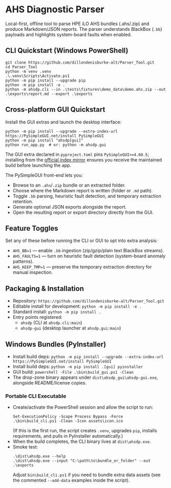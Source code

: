 # AHS Diagnostic Parser

Local-first, offline tool to parse HPE iLO AHS bundles (.ahs/.zip) and produce Markdown/JSON reports.
The parser understands BlackBox (`.bb`) payloads and highlights system-board faults when enabled.

## CLI Quickstart (Windows PowerShell)
```
git clone https://github.com/dillondenisburke-alt/Parser_Tool.git
cd Parser_Tool
python -m venv .venv
.\.venv\Scripts\Activate.ps1
python -m pip install --upgrade pip
python -m pip install -e .
python -m ahsdp.cli --in .\tests\fixtures\demo_data\demo.ahs.zip --out .\exports\report.md --export .\exports
```

## Cross-platform GUI Quickstart
Install the GUI extras and launch the desktop interface:

```
python -m pip install --upgrade --extra-index-url https://PySimpleGUI.net/install PySimpleGUI
python -m pip install "ahsdp[gui]"
python run_app.py  # or: python -m ahsdp.gui
```

The GUI extra declared in `pyproject.toml` pins `PySimpleGUI>=4.60.5`; installing from the
[official index mirror](https://PySimpleGUI.net/install) ensures you receive the maintained
build before launching the app.

The PySimpleGUI front-end lets you:

- Browse to an `.ahs`/`.zip` bundle or an extracted folder.
- Choose where the Markdown report is written (folder or `.md` path).
- Toggle `.bb` parsing, heuristic fault detection, and temporary extraction retention.
- Generate optional JSON exports alongside the report.
- Open the resulting report or export directory directly from the GUI.

## Feature Toggles
Set any of these before running the CLI or GUI to opt into extra analysis:
- `AHS_BB=1` — enable `.bb` ingestion (zip/gzip/plain text BlackBox streams).
- `AHS_FAULTS=1` — turn on heuristic fault detection (system-board anomaly patterns).
- `AHS_KEEP_TMP=1` — preserve the temporary extraction directory for manual inspection.

## Packaging & Installation
- Repository: `https://github.com/dillondenisburke-alt/Parser_Tool.git`
- Editable install for development: `python -m pip install -e .`
- Standard install: `python -m pip install .`
- Entry points registered:
  - `ahsdp` (CLI at `ahsdp.cli:main`)
  - `ahsdp-gui` (desktop launcher at `ahsdp.gui:main`)

## Windows Bundles (PyInstaller)
- Install build deps: `python -m pip install --upgrade --extra-index-url https://PySimpleGUI.net/install PySimpleGUI`
- Install build deps: `python -m pip install .[gui] pyinstaller`
- GUI build: `powershell -File .\bin\build_gui.ps1 -Clean`
- The drop-zone binary appears under `dist\ahsdp_gui\ahsdp-gui.exe`, alongside README/license copies.

### Portable CLI Executable
- Create/activate the PowerShell session and allow the script to run:
  ```
  Set-ExecutionPolicy -Scope Process Bypass -Force
  .\bin\build_cli.ps1 -Clean -Icon assets\icon.ico
  ```
  (If this is the first run, the script creates `.venv`, upgrades `pip`, installs requirements, and pulls in PyInstaller automatically.)
- When the build completes, the CLI binary lives at `dist\ahsdp.exe`.
- Smoke test:
  ```
  .\dist\ahsdp.exe --help
  .\dist\ahsdp.exe --input "C:\path\to\bundle_or_folder" --out .\exports
  ```
  Adjust `bin\build_cli.ps1` if you need to bundle extra data assets (see the commented `--add-data` examples inside the script).
